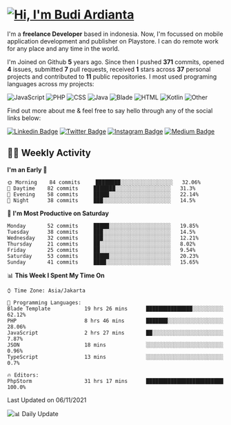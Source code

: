 # [![Hi, I'm Budi Ardianta](https://readme-typing-svg.herokuapp.com?size=24&vCenter=true&lines=%F0%9F%91%8B+Hi%2C+I'm+Budi+Ardianta+;%F0%9F%92%BB+Android+And+Web+Developer+)](https://git.io/typing-svg)

I'm a **freelance Developer** based in indonesia. Now, I'm focussed on mobile application development and publisher on Playstore. I can do remote work for any place and any time in the world.

I'm Joined on Github **5** years ago. Since then I pushed **371** commits, opened **4** issues, submitted **7** pull requests, received **1** stars across **37** personal projects and contributed to **11** public repositories.
I most used programing languages across my projects:

![JavaScript](https://img.shields.io/badge/-JavaScript-%23f1e05a?style=flat&logo=JavaScript&logoColor=white)
![PHP](https://img.shields.io/badge/-PHP-%234F5D95?style=flat&logo=PHP&logoColor=white)
![CSS](https://img.shields.io/badge/-CSS-%23563d7c?style=flat&logo=CSS&logoColor=white)
![Java](https://img.shields.io/badge/-Java-%23b07219?style=flat&logo=Java&logoColor=white)
![Blade](https://img.shields.io/badge/-Blade-%23f7523f?style=flat&logo=Blade&logoColor=white)
![HTML](https://img.shields.io/badge/-HTML-%23e34c26?style=flat&logo=HTML&logoColor=white)
![Kotlin](https://img.shields.io/badge/-Kotlin-%23A97BFF?style=flat&logo=Kotlin&logoColor=white)
![Other](https://img.shields.io/badge/-Other-%23ededed?style=flat&logo=Other&logoColor=white)

Find out more about me & feel free to say hello through any of the social links below:

[![Linkedin Badge](https://img.shields.io/badge/-budiardianata-blue?style=flat&logo=Linkedin&logoColor=white&link=https://www.linkedin.com/in/budiardianata/)](https://www.linkedin.com/in/budiardianata/)
[![Twitter Badge](https://img.shields.io/badge/-budiardianata-%231DA1F2.svg?style=flat&logo=twitter&logoColor=white&link=https://www.twitter.com/budiardianata)](https://www.linkedin.com/in/budiardianata/)
[![Instagram Badge](https://img.shields.io/badge/-budiardianata-purple?style=flat&logo=instagram&logoColor=white&link=https://instagram.com/budiardianata/)](https://instagram.com/budiardianata)
[![Medium Badge](https://img.shields.io/badge/-@budiardianata-%2312100E.svg?style=flat&logo=Medium&logoColor=white&link=https://medium.com/@budiardianata/)](https://medium.com/@budiardianata)

## 👨‍💻 Weekly Activity
<!--START_SECTION:waka-->
**I'm an Early 🐤** 

```text
🌞 Morning    84 commits     ████████░░░░░░░░░░░░░░░░░   32.06% 
🌆 Daytime    82 commits     ███████░░░░░░░░░░░░░░░░░░   31.3% 
🌃 Evening    58 commits     █████░░░░░░░░░░░░░░░░░░░░   22.14% 
🌙 Night      38 commits     ███░░░░░░░░░░░░░░░░░░░░░░   14.5%

```
📅 **I'm Most Productive on Saturday** 

```text
Monday       52 commits     █████░░░░░░░░░░░░░░░░░░░░   19.85% 
Tuesday      38 commits     ███░░░░░░░░░░░░░░░░░░░░░░   14.5% 
Wednesday    32 commits     ███░░░░░░░░░░░░░░░░░░░░░░   12.21% 
Thursday     21 commits     ██░░░░░░░░░░░░░░░░░░░░░░░   8.02% 
Friday       25 commits     ██░░░░░░░░░░░░░░░░░░░░░░░   9.54% 
Saturday     53 commits     █████░░░░░░░░░░░░░░░░░░░░   20.23% 
Sunday       41 commits     ████░░░░░░░░░░░░░░░░░░░░░   15.65%

```


📊 **This Week I Spent My Time On** 

```text
⌚︎ Time Zone: Asia/Jakarta

💬 Programming Languages: 
Blade Template           19 hrs 26 mins      ███████████████░░░░░░░░░░   62.12% 
PHP                      8 hrs 46 mins       ███████░░░░░░░░░░░░░░░░░░   28.06% 
JavaScript               2 hrs 27 mins       ██░░░░░░░░░░░░░░░░░░░░░░░   7.87% 
JSON                     18 mins             ░░░░░░░░░░░░░░░░░░░░░░░░░   0.96% 
TypeScript               13 mins             ░░░░░░░░░░░░░░░░░░░░░░░░░   0.7%

🔥 Editors: 
PhpStorm                 31 hrs 17 mins      █████████████████████████   100.0%

```


 Last Updated on 06/11/2021
<!--END_SECTION:waka-->

![📊 Daily Update](https://github.com/budiardianata/budiardianata/actions/workflows/update-activity.yml/badge.svg)
